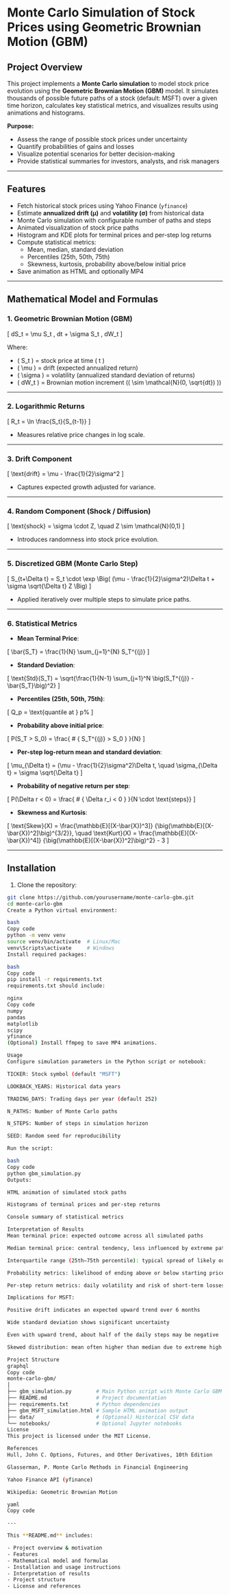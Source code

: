 # Monte Carlo Simulation of Stock Prices using Geometric Brownian Motion (GBM)

## Project Overview

This project implements a **Monte Carlo simulation** to model stock price evolution using the **Geometric Brownian Motion (GBM)** model. It simulates thousands of possible future paths of a stock (default: MSFT) over a given time horizon, calculates key statistical metrics, and visualizes results using animations and histograms.

**Purpose:**

- Assess the range of possible stock prices under uncertainty
- Quantify probabilities of gains and losses
- Visualize potential scenarios for better decision-making
- Provide statistical summaries for investors, analysts, and risk managers

---

## Features

- Fetch historical stock prices using Yahoo Finance (`yfinance`)
- Estimate **annualized drift (μ)** and **volatility (σ)** from historical data
- Monte Carlo simulation with configurable number of paths and steps
- Animated visualization of stock price paths
- Histogram and KDE plots for terminal prices and per-step log returns
- Compute statistical metrics:
  - Mean, median, standard deviation
  - Percentiles (25th, 50th, 75th)
  - Skewness, kurtosis, probability above/below initial price
- Save animation as HTML and optionally MP4

---

## Mathematical Model and Formulas

### 1. Geometric Brownian Motion (GBM)

\[
dS_t = \mu S_t \, dt + \sigma S_t \, dW_t
\]

Where:

- \( S_t \) = stock price at time \( t \)  
- \( \mu \) = drift (expected annualized return)  
- \( \sigma \) = volatility (annualized standard deviation of returns)  
- \( dW_t \) = Brownian motion increment (\( \sim \mathcal{N}(0, \sqrt{dt}) \))  

---

### 2. Logarithmic Returns

\[
R_t = \ln \frac{S_t}{S_{t-1}}
\]

- Measures relative price changes in log scale.

---

### 3. Drift Component

\[
\text{drift} = \mu - \frac{1}{2}\sigma^2
\]

- Captures expected growth adjusted for variance.

---

### 4. Random Component (Shock / Diffusion)

\[
\text{shock} = \sigma \cdot Z, \quad Z \sim \mathcal{N}(0,1)
\]

- Introduces randomness into stock price evolution.

---

### 5. Discretized GBM (Monte Carlo Step)

\[
S_{t+\Delta t} = S_t \cdot 
\exp \Big( (\mu - \frac{1}{2}\sigma^2)\Delta t + \sigma \sqrt{\Delta t} Z \Big)
\]

- Applied iteratively over multiple steps to simulate price paths.

---

### 6. Statistical Metrics

- **Mean Terminal Price**:

\[
\bar{S_T} = \frac{1}{N} \sum_{j=1}^{N} S_T^{(j)}
\]

- **Standard Deviation**:

\[
\text{Std}(S_T) = \sqrt{\frac{1}{N-1} \sum_{j=1}^N 
\big(S_T^{(j)} - \bar{S_T}\big)^2}
\]

- **Percentiles (25th, 50th, 75th)**:

\[
Q_p = \text{quantile at } p\%
\]

- **Probability above initial price**:

\[
P(S_T > S_0) = \frac{ \# \{ S_T^{(j)} > S_0 \} }{N}
\]

- **Per-step log-return mean and standard deviation**:

\[
\mu_{\Delta t} = (\mu - \frac{1}{2}\sigma^2)\Delta t, \quad 
\sigma_{\Delta t} = \sigma \sqrt{\Delta t}
\]

- **Probability of negative return per step**:

\[
P(\Delta r < 0) = 
\frac{ \# \{ \Delta r_i < 0 \} }{N \cdot \text{steps}}
\]

- **Skewness and Kurtosis**:

\[
\text{Skew}(X) = 
\frac{\mathbb{E}[(X-\bar{X})^3]}
{\big(\mathbb{E}[(X-\bar{X})^2]\big)^{3/2}}, \quad
\text{Kurt}(X) = 
\frac{\mathbb{E}[(X-\bar{X})^4]}
{\big(\mathbb{E}[(X-\bar{X})^2]\big)^2} - 3
\]

---

## Installation

1. Clone the repository:

```bash
git clone https://github.com/yourusername/monte-carlo-gbm.git
cd monte-carlo-gbm
Create a Python virtual environment:

bash
Copy code
python -m venv venv
source venv/bin/activate  # Linux/Mac
venv\Scripts\activate     # Windows
Install required packages:

bash
Copy code
pip install -r requirements.txt
requirements.txt should include:

nginx
Copy code
numpy
pandas
matplotlib
scipy
yfinance
(Optional) Install ffmpeg to save MP4 animations.

Usage
Configure simulation parameters in the Python script or notebook:

TICKER: Stock symbol (default "MSFT")

LOOKBACK_YEARS: Historical data years

TRADING_DAYS: Trading days per year (default 252)

N_PATHS: Number of Monte Carlo paths

N_STEPS: Number of steps in simulation horizon

SEED: Random seed for reproducibility

Run the script:

bash
Copy code
python gbm_simulation.py
Outputs:

HTML animation of simulated stock paths

Histograms of terminal prices and per-step returns

Console summary of statistical metrics

Interpretation of Results
Mean terminal price: expected outcome across all simulated paths

Median terminal price: central tendency, less influenced by extreme paths

Interquartile range (25th–75th percentile): typical spread of likely outcomes

Probability metrics: likelihood of ending above or below starting price

Per-step return metrics: daily volatility and risk of short-term losses

Implications for MSFT:

Positive drift indicates an expected upward trend over 6 months

Wide standard deviation shows significant uncertainty

Even with upward trend, about half of the daily steps may be negative

Skewed distribution: mean often higher than median due to extreme high outcomes

Project Structure
graphql
Copy code
monte-carlo-gbm/
│
├── gbm_simulation.py        # Main Python script with Monte Carlo GBM
├── README.md                # Project documentation
├── requirements.txt         # Python dependencies
├── gbm_MSFT_simulation.html # Sample HTML animation output
├── data/                    # (Optional) Historical CSV data
└── notebooks/               # Optional Jupyter notebooks
License
This project is licensed under the MIT License.

References
Hull, John C. Options, Futures, and Other Derivatives, 10th Edition

Glasserman, P. Monte Carlo Methods in Financial Engineering

Yahoo Finance API (yfinance)

Wikipedia: Geometric Brownian Motion

yaml
Copy code

---

This **README.md** includes:

- Project overview & motivation  
- Features  
- Mathematical model and formulas  
- Installation and usage instructions  
- Interpretation of results  
- Project structure  
- License and references  
